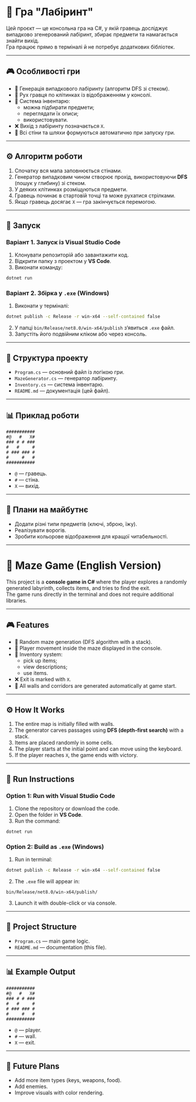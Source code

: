 # 🧱 Гра "Лабіринт"  

Цей проєкт — це консольна гра на C#, у якій гравець досліджує випадково згенерований лабіринт, збирає предмети та намагається знайти вихід.  
Гра працює прямо в терміналі й не потребує додаткових бібліотек.  

---

## 🎮 Особливості гри  

- 🔀 Генерація випадкового лабіринту (алгоритм DFS зі стеком).  
- 🚶 Рух гравця по клітинках із відображенням у консолі.  
- 🎒 Система інвентарю:  
  - можна підбирати предмети;  
  - переглядати їх описи;  
  - використовувати.  
- ❌ Вихід з лабіринту позначається `X`.  
- 📜 Всі стіни та шляхи формуються автоматично при запуску гри.  

---

## ⚙️ Алгоритм роботи  

1. Спочатку вся мапа заповнюється стінами.  
2. Генератор випадковим чином створює прохід, використовуючи **DFS** (пошук у глибину) зі стеком.  
3. У деяких клітинках розміщуються предмети.  
4. Гравець починає в стартовій точці та може рухатися стрілками.  
5. Якщо гравець досягає `X` — гра закінчується перемогою.  

---

## 🚀 Запуск  

### Варіант 1. Запуск із Visual Studio Code  

1. Клонувати репозиторій або завантажити код.  
2. Відкрити папку з проектом у **VS Code**.  
3. Виконати команду:  

```bash
dotnet run
```

### Варіант 2. Збірка у `.exe` (Windows)  

1. Виконати у терміналі:  

```bash
dotnet publish -c Release -r win-x64 --self-contained false
```

2. У папці `bin/Release/net8.0/win-x64/publish` з’явиться `.exe` файл.  
3. Запустіть його подвійним кліком або через консоль.  

---

## 📂 Структура проекту  

- `Program.cs` — основний файл із логікою гри.  
- `MazeGenerator.cs` — генератор лабіринту.  
- `Inventory.cs` — система інвентарю.  
- `README.md` — документація (цей файл).  

---

## 📊 Приклад роботи  

```
###########
#@   #   X#
### # # ###
#   #     #
# ### ### #
#     #   #
###########
```

- `@` — гравець.  
- `#` — стіна.  
- `X` — вихід.  

---

## 📌 Плани на майбутнє  

- Додати різні типи предметів (ключі, зброю, їжу).  
- Реалізувати ворогів.  
- Зробити кольорове відображення для кращої читабельності.  


---

# 🏰 Maze Game (English Version)

This project is a **console game in C#** where the player explores a randomly generated labyrinth, collects items, and tries to find the exit.  
The game runs directly in the terminal and does not require additional libraries.  

---

## 🎮 Features  

- 🔀 Random maze generation (DFS algorithm with a stack).  
- 🚶 Player movement inside the maze displayed in the console.  
- 🎒 Inventory system:  
  - pick up items;  
  - view descriptions;  
  - use items.  
- ❌ Exit is marked with `X`.  
- 📜 All walls and corridors are generated automatically at game start.  

---

## ⚙️ How It Works  

1. The entire map is initially filled with walls.  
2. The generator carves passages using **DFS (depth-first search)** with a stack.  
3. Items are placed randomly in some cells.  
4. The player starts at the initial point and can move using the keyboard.  
5. If the player reaches `X`, the game ends with victory.  

---

## 🚀 Run Instructions  

### Option 1: Run with Visual Studio Code  

1. Clone the repository or download the code.  
2. Open the folder in **VS Code**.  
3. Run the command:  

```bash
dotnet run
```

### Option 2: Build as `.exe` (Windows)  

1. Run in terminal:  

```bash
dotnet publish -c Release -r win-x64 --self-contained false
```

2. The `.exe` file will appear in:  

```
bin/Release/net8.0/win-x64/publish/
```

3. Launch it with double-click or via console.  

---

## 📂 Project Structure  

- `Program.cs` — main game logic.
- `README.md` — documentation (this file).  

---

## 📊 Example Output  

```
###########
#@   #   X#
### # # ###
#   #     #
# ### ### #
#     #   #
###########
```

- `@` — player.  
- `#` — wall.  
- `X` — exit.  

---

## 📌 Future Plans  

- Add more item types (keys, weapons, food).  
- Add enemies.  
- Improve visuals with color rendering.  
